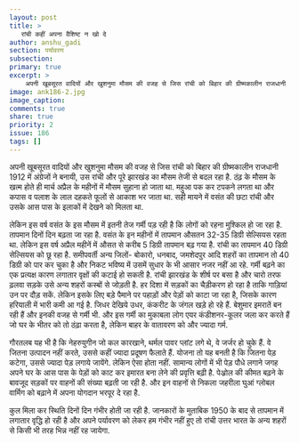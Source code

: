 ```yaml
---
layout: post
title: >
   रांची कहीं अपना वैशिष्ट न खो दे
author: anshu_gadi
section: पर्यावरण
subsection:
primary: true
excerpt: >
    अपनी खूबसूरत वादियों और खुशनुमा मौसम की वजह से जिस रांची को बिहार की ग्रीष्मकालीन राजधानी 1912 में अंग्रेजों ने बनायी, उस रांची और पूरे झारखंड का मौसम तेजी से बदल रहा है. ठंढ़ के मौसम के खत्म होते ही मार्च अप्रैल के महीनों में मौसम सुहाना हो जाता था.
image: ank186-2.jpg
image_caption: 
comments: true
share: true
priority: 2
issue: 186
tags: []
---
```


अपनी खूबसूरत वादियों और खुशनुमा मौसम की वजह से जिस रांची को बिहार की ग्रीष्मकालीन राजधानी 1912 में अंग्रेजों ने बनायी, उस रांची और पूरे झारखंड का मौसम तेजी से बदल रहा है. ठंढ़ के मौसम के खत्म होते ही मार्च अप्रैल के महीनों में मौसम सुहाना हो जाता था. महुआ पक कर टपकने लगता था और कपास व पलाश के लाल दहकते फूलों से आकाश भर जाता था. सही मायने में वसंत की छटा रांची और उसके आस पास के इलाकों में देखने को मिलता था.

लेकिन इस वर्ष वसंत के इस मौसम में इतनी तेज गर्मी पड़ रही है कि लोगों को रहना मुश्किल हो जा रहा है. तापमान दिनों दिन बढ़ता जा रहा है. वसंत के इन महीनों में तापमान औसतन 32-35 डिग्री सेल्सियस रहता था. लेकिन इस वर्ष अप्रैल महीनें में औसत से करीब 5 डिग्री तापमान बढ़ गया है. रांची का तापमान 40 डिग्री सेल्सियस को छू रहा है. समीपवर्ती अन्य जिलों- बोकारो, धनबाद, जमशेदपुर आदि शहरों का तापमान तो 40 डिग्री को पार कर चुका है और निकट भविष्य में उसमें सुधार के भी आसार नजर नहीं आ रहे.
गर्मी बढ़ने का एक प्रत्यक्ष कारण लगातार वृक्षों की कटाई हो सकती है. रांची झारखंड के शीर्ष पर बसा है और चारो तरफ ढ़लवा सड़के उसे अन्य शहरों कस्बों से जोड़ती है. हर दिशा में सड़कों का चैड़ीकरण हो रहा है ताकि गाड़ियां उन पर दौड़ सकें. लेकिन इसके लिए बड़े पैमाने पर पहाड़ों और पेड़ों को काटा जा रहा है, जिसके कारण हरियाली में भारी कमी आ गई है. जिधर देखिये उधर, कंकरीट के जंगल खड़े हो रहे हैं. बेशुमार इमरातें बन रही हैं और इनकी वजह से गर्मी भी. और इस गर्मी का मुकाबला लोग एयर कंडीशनर-कूलर जला कर करते हैं जो घर के भीतर को तो ठंढ़ा करता है, लेकिन बाहर के वातावरण को और ज्यादा गर्म.

गौरतलब यह भी है कि नेहरुयुगीन जो कल कारखाने, थर्मल पावर प्लांट लगे थे, वे जर्जर हो चुके हैं. वे जितना उत्पादन नहीं करते, उससे कहीं ज्यादा प्रदूषण फैलाते हैं. योजना तो यह बनती है कि जितना पेड़ कटेगा, उससे ज्यादा पेड़ लगाये जायेंगे. लेकिन ऐसा होता नहीं. सामान्य लोगों में भी पेड़ पौधे लगाने जगह अपने घर के आस पास के पेड़ों को काट कर इमारत बना लेने की प्रवृत्ति बढ़ी है. पेअ्रोल की कीमत बढ़ने के बावजूद सड़कों पर वाहनों की संख्या बढ़ती जा रही है. और इन वाहनों से निकला जहरीला घुआं ग्लोबल वार्मिग को बढ़ाने में अपना योगदान भरपूर दे रहा है.

कुल मिला कर स्थिति दिनों दिन गंभीर होती जा रही है. जानकारों के मुताबिक 1950 के बाद से तापमान में लगातार वृद्धि हो रही है और अपने पर्यावरण को लेकर हम गंभीर नहीं हुए तो रांची उत्तर भारत के अन्य शहरों से किसी भी तरह भिन्न नहीं रह जायेगा.